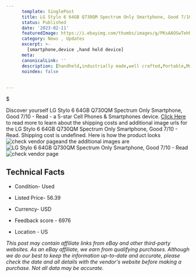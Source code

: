 ```yaml
---
      template: SinglePost
      title: LG Stylo 6 64GB Q730QM Spectrum Only Smartphone, Good 7/10 - Read
      status: Published
      date: '2023-02-11'
      featuredImage: https://i.ebayimg.com/thumbs/images/g/PKsAAOSwTehhnXF9/s-l225.jpg
      category: News , Updates
      excerpt: >-
        [smartphone,device ,hand held device]
      meta:
      canonicalLink: ''
      description: [handheld,industrially made,well crafted,Portable,Mobile,Compact,Convenient,Lightweight,Maneuverable,Man-portable,Miniature,Carriable,Hand-held,Light,Holdable,Transportable,Mobile device,Pocket-sized,On-the-go,Wireless,Cordless,Compact size,Convenient size, smartphone,device ,hand held device]
      noindex: false
      
        
---
```

$

Discover yourself LG Stylo 6 64GB Q730QM Spectrum Only Smartphone, Good 7/10 - Read - a 5-star Cell Phones & Smartphones device. [Click Here](https://www.ebay.com/itm/266124945193?hash=item3df6486729%3Ag%3APKsAAOSwTehhnXF9&mkevt=1&mkcid=1&mkrid=711-53200-19255-0&campid=%253CePNCampaignId%253E&customid=%253CreferenceId%253E&toolid=10049) to read more to learn about the shipping costs and additional image urls for the LG Stylo 6 64GB Q730QM Spectrum Only Smartphone, Good 7/10 - Read. Shipping cost is undefined. Here is how the product looks ![check vendor page](https://i.ebayimg.com/thumbs/images/g/PKsAAOSwTehhnXF9/s-l225.jpg)and the additional images are![LG Stylo 6 64GB Q730QM Spectrum Only Smartphone, Good 7/10 - Read](https://i.ebayimg.com/images/g/PKsAAOSwTehhnXF9/s-l1600.jpg)![check vendor page](https://origin-galleryplus.ebayimg.com/ws/web/266124945193_2_0_1/225x225.jpg,https://origin-galleryplus.ebayimg.com/ws/web/266124945193_3_0_1/225x225.jpg,https://origin-galleryplus.ebayimg.com/ws/web/266124945193_4_0_1/225x225.jpg)



 ## Technical Facts 



     
      

 - Condition- Used 


      

 - Listed Price- 56.39 


      

 - Currency- USD 


      

 - Feedback score - 6976 


      

 - Location - US 


      
      

 *_This post may contain affiliate links from eBay and other third-party websites. As an eBay affiliate, we earn from qualifying purchases. Although we do our best to keep the information up-to-date and accurate, please check the date and all details with the vendor's website before making a purchase. Not all data may be accurate._*






